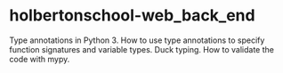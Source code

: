 # holbertonschool-web_back_end
Type annotations in Python 3. How to use type annotations to specify function signatures and variable types. Duck typing. How to validate the code with mypy.

